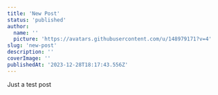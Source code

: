 ```yaml
---
title: 'New Post'
status: 'published'
author:
  name: ''
  picture: 'https://avatars.githubusercontent.com/u/148979171?v=4'
slug: 'new-post'
description: ''
coverImage: ''
publishedAt: '2023-12-28T18:17:43.556Z'
---
```


Just a test post